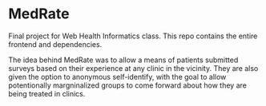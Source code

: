 # MedRate

Final project for Web Health Informatics class. This repo contains the entire frontend and dependencies. 

The idea behind MedRate was to allow a means of patients submitted surveys based on their experience at any clinic in the vicinity. They are also given the option to anonymous self-identify, with the goal to allow potentionally margninalized groups to come forward about how they are being treated in clinics.  


